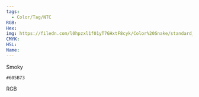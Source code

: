 ```yaml
---
tags:
  - Color/Tag/NTC
RGB:
Hex:
img: https://filedn.com/l0hpzxl1f01yT7GHxtF8cyk/Color%20Snake/standard_csv_to_svg/605B73.svg
CMYK:
HSL:
Name:
---
```

Smoky
```palette
#605B73
```
RGB
